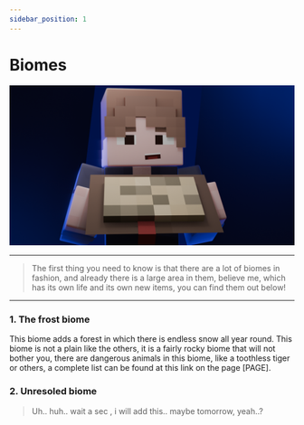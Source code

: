 ```yaml
---
sidebar_position: 1
---
```


# Biomes
![start0001.png](../start0001.png)

---

> The first thing you need to know is that there are a lot of biomes in fashion, and already there is a large area in them, believe me, which has its own life and its own new items, you can find them out below!

---

### 1. The frost biome
This biome adds a forest in which there is endless snow all year round.
This biome is not a plain like the others, it is a fairly rocky biome that will not bother you, there are dangerous animals in this biome, like a toothless tiger or others, a complete list can be found at this link on the page [PAGE].

### 2. Unresoled biome
> Uh.. huh.. wait a sec , i will add this.. maybe tomorrow, yeah..?
